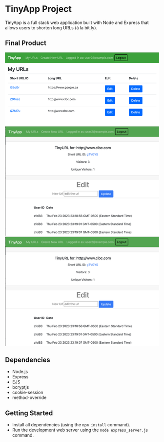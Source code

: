 # TinyApp Project

TinyApp is a full stack web application built with Node and Express that allows users to shorten long URLs (à la bit.ly).

## Final Product

!["Screenshot of URLs page"](https://github.com/tessfbs/tinyapp/blob/main/docs/urls-page.png)
!["Screenshot of URL for the given ID"](https://github.com/tessfbs/tinyapp/blob/main/docs/urls:id-page.png)
!["Screenshot of Create My Url Page"](https://github.com/tessfbs/tinyapp/blob/main/docs/urls:id-page.png)


## Dependencies

- Node.js
- Express
- EJS
- bcryptjs
- cookie-session
- method-override 

## Getting Started

- Install all dependencies (using the `npm install` command).
- Run the development web server using the `node express_server.js` command.